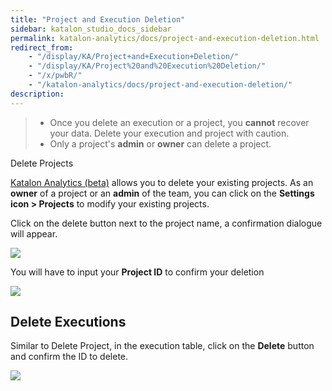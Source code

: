 ```yaml
---
title: "Project and Execution Deletion" 
sidebar: katalon_studio_docs_sidebar
permalink: katalon-analytics/docs/project-and-execution-deletion.html 
redirect_from:
    - "/display/KA/Project+and+Execution+Deletion/"
    - "/display/KA/Project%20and%20Execution%20Deletion/"
    - "/x/pwbR/"
    - "/katalon-analytics/docs/project-and-execution-deletion/"
description: 
---
```

> *   Once you delete an execution or a project, you **cannot** recover your data. Delete your execution and project with caution.
> *   Only a project's **admin** or **owner** can delete a project.

  
Delete Projects

[Katalon Analytics (beta)](/pages/viewpage.action?pageId=5118810) allows you to delete your existing projects. As an **owner** of a project or an **admin** of the team, you can click on the **Settings icon > Projects** to modify your existing projects.

Click on the delete button next to the project name, a confirmation dialogue will appear.

![](../../images/katalon-analytics/docs/project-and-execution-deletion/image2018-6-18-153A473A58.png)

You will have to input your **Project ID** to confirm your deletion

![](../../images/katalon-analytics/docs/project-and-execution-deletion/Screen-Shot-2018-06-25-at-2.05.06-PM.png)

Delete Executions
-----------------

Similar to Delete Project, in the execution table, click on the **Delete** button and confirm the ID to delete.

![](../../images/katalon-analytics/docs/project-and-execution-deletion/image2018-7-5-173A13A55.png)